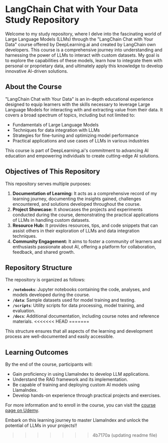 # LangChain Chat with Your Data Study Repository

Welcome to my study repository, where I delve into the fascinating world of Large Language Models (LLMs) through the "LangChain Chat with Your Data" course offered by DeepLearning.ai and created by LangChain own developers. This course is a comprehensive journey into understanding and harnessing the power of LLMs to interact with custom datasets. My goal is to explore the capabilities of these models, learn how to integrate them with personal or proprietary data, and ultimately apply this knowledge to develop innovative AI-driven solutions.

## About the Course

"LangChain Chat with Your Data" is an in-depth educational experience designed to equip learners with the skills necessary to leverage Large Language Models for interacting with and extracting value from their data. It covers a broad spectrum of topics, including but not limited to:

- Fundamentals of Large Language Models
- Techniques for data integration with LLMs
- Strategies for fine-tuning and optimizing model performance
- Practical applications and use cases of LLMs in various industries

This course is part of DeepLearning.ai's commitment to advancing AI education and empowering individuals to create cutting-edge AI solutions.

## Objectives of This Repository

This repository serves multiple purposes:

1. **Documentation of Learning:** It acts as a comprehensive record of my learning journey, documenting the insights gained, challenges encountered, and solutions developed throughout the course.
2. **Project Showcase:** It showcases the projects and experiments conducted during the course, demonstrating the practical applications of LLMs in handling custom datasets.
3. **Resource Hub:** It provides resources, tips, and code snippets that can assist others in their exploration of LLMs and data integration techniques.
4. **Community Engagement:** It aims to foster a community of learners and enthusiasts passionate about AI, offering a platform for collaboration, feedback, and shared growth.

## Repository Structure

The repository is organized as follows:

- **`/notebooks`**: Jupyter notebooks containing the code, analyses, and models developed during the course.
- **`/data`**: Sample datasets used for model training and testing.
- **`/scripts`**: Utility scripts for data processing, model training, and evaluation.
- **`/docs`**: Additional documentation, including course notes and reference materials.
<<<<<<< HEAD
=======

This structure ensures that all aspects of the learning and development process are well-documented and easily accessible.

## Learning Outcomes

By the end of the course, participants will:

- Gain proficiency in using LlamaIndex to develop LLM applications.
- Understand the RAG framework and its implementation.
- Be capable of training and deploying custom AI models using LlamaIndex.
- Develop hands-on experience through practical projects and exercises.

For more information and to enroll in the course, you can visit the [course page on Udemy](https://www.udemy.com/course/llamaindex-develop-llm-powered-applications-with-llamaindex).

Embark on this learning journey to master LlamaIndex and unlock the potential of LLMs in your projects!!
>>>>>>> 4b7170a (updating readme file)
